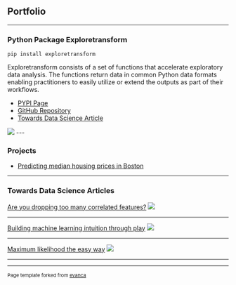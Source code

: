 ## Portfolio

---

### Python Package Exploretransform

`pip install exploretransform`

Exploretransform consists of a set of functions that accelerate exploratory data analysis. The functions return data in common Python data formats enabling practitioners to easily utilize or extend the outputs as part of their workflows.

- [PYPI Page](https://pypi.org/project/exploretransform/)
- [GitHub Repository](https://github.com/bxp151/exploretransform)
- [Towards Data Science Article](https://towardsdatascience.com/make-exploratory-data-analysis-eda-faster-74c434595bcf)

<img src="https://miro.medium.com/max/1400/0*7EuVnbnoAu9yA4uU"/>
---

### Projects

- [Predicting median housing prices in Boston](https://github.com/bxp151/housing)


---

### Towards Data Science Articles

[Are you dropping too many correlated features?](https://towardsdatascience.com/are-you-dropping-too-many-correlated-features-d1c96654abe6)
<img src="https://miro.medium.com/max/700/0*EJw_Da7iRkwGh21N"/>

---


[Building machine learning intuition through play](https://towardsdatascience.com/building-machine-learning-intuition-through-play-2065fe487d46)
<img src="https://miro.medium.com/max/700/0*uUyUNGhI43p4MRS8"/>

---


[Maximum likelihood the easy way](https://towardsdatascience.com/maximum-likelihood-the-easy-way-1f14c0e2a5ce)
<img src="https://miro.medium.com/max/700/0*YiRBPZGwtJQAxxNn"/>

---






---
<p style="font-size:11px">Page template forked from <a href="https://github.com/evanca/quick-portfolio">evanca</a></p>
<!-- Remove above link if you don't want to attibute -->
